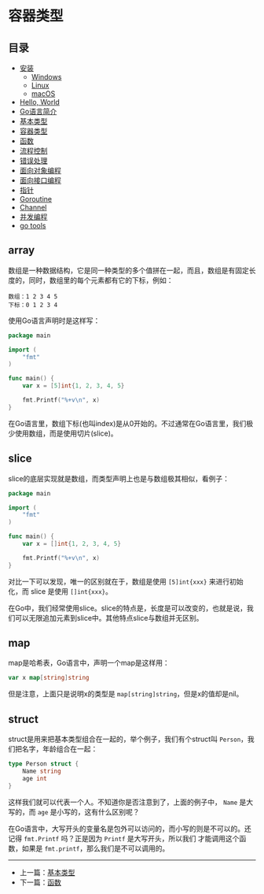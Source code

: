 # 容器类型

## 目录

- [安装](./installation_linux.md)
    - [Windows](./installation_windows.md)
    - [Linux](./installation_linux.md)
    - [macOS](./installation_mac_os.md)
- [Hello, World](./hello_world.md)
- [Go语言简介](./intro.md)
- [基本类型](./basic_types.md)
- [容器类型](./composite_types.md)
- [函数](./function.md)
- [流程控制](./flow.md)
- [错误处理](./errors.md)
- [面向对象编程](./oo.md)
- [面向接口编程](./interface.md)
- [指针](./pointers.md)
- [Goroutine](./goroutine.md)
- [Channel](./channel.md)
- [并发编程](./concurrency.md)
- [go tools](./go_tool.md)

## array

数组是一种数据结构，它是同一种类型的多个值拼在一起，而且，数组是有固定长度的，同时，数组里的每个元素都有它的下标，例如：

```
数组：1 2 3 4 5
下标：0 1 2 3 4
```

使用Go语言声明时是这样写：

```go
package main

import (
	"fmt"
)

func main() {
	var x = [5]int{1, 2, 3, 4, 5}

	fmt.Printf("%+v\n", x)
}
```

在Go语言里，数组下标(也叫index)是从0开始的。不过通常在Go语言里，我们极少使用数组，而是使用切片(slice)。

## slice

slice的底层实现就是数组，而类型声明上也是与数组极其相似，看例子：

```go
package main

import (
	"fmt"
)

func main() {
	var x = []int{1, 2, 3, 4, 5}

	fmt.Printf("%+v\n", x)
}
```

对比一下可以发现，唯一的区别就在于，数组是使用 `[5]int{xxx}` 来进行初始化，而 slice 是使用 `[]int{xxx}`。

在Go中，我们经常使用slice。slice的特点是，长度是可以改变的，也就是说，我们可以无限追加元素到slice中。其他特点slice与数组并无区别。

## map

map是哈希表，Go语言中，声明一个map是这样用：

```go
var x map[string]string
```

但是注意，上面只是说明x的类型是 `map[string]string`，但是x的值却是nil。

## struct

struct是用来把基本类型组合在一起的，举个例子，我们有个struct叫 `Person`，我们把名字，年龄组合在一起：

```go
type Person struct {
    Name string
    age int
}
```

这样我们就可以代表一个人。不知道你是否注意到了，上面的例子中，
`Name` 是大写的，而 `age` 是小写的，这有什么区别呢？

在Go语言中，大写开头的变量名是包外可以访问的，而小写的则是不可以的。还记得 `fmt.Printf` 吗？正是因为 `Printf` 是大写开头，所以我们
才能调用这个函数，如果是 `fmt.printf`，那么我们是不可以调用的。

---

- 上一篇：[基本类型](./basic_types.md)
- 下一篇：[函数](./function.md)
